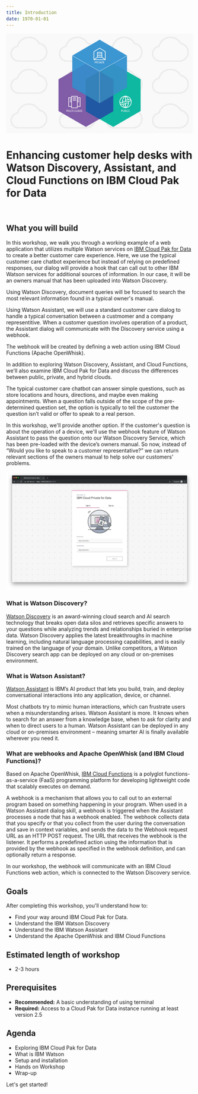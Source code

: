 ```yaml
---
title: Introduction
date: 1970-01-01
---
```


![](assets/private-cloud-leadspace@2x.jpg)

# Enhancing customer help desks with Watson Discovery, Assistant, and Cloud Functions on IBM Cloud Pak for Data

<br />

## What you will build

In this workshop, we walk you through a working example of a web application that utilizes multiple Watson services on [IBM Cloud Pak for Data](https://www.ibm.com/products/cloud-pak-for-data) to create a better customer care experience. Here, we use the typical customer care chatbot experience but instead of relying on predefined responses, our dialog will provide a hook that can call out to other IBM Watson services for additional sources of information. In our case, it will be an owners manual that has been uploaded into Watson Discovery.

Using Watson Discovery, document queries will be focused to search the most relevant information found in a typical owner's manual.

Using Watson Assistant, we will use a standard customer care dialog to handle a typical conversation between a custmomer and a company representitive. When a customer question involves operation of a product, the Assistant dialog will communicate with the Discovery service using a webhook.

The webhook will be created by defining a web action using IBM Cloud Functions (Apache OpenWhisk).

In addition to exploring Watson Discovery, Assistant, and Cloud Functions, we'll also examine IBM Cloud Pak for Data and discuss the differences between public, private, and hybrid clouds.

The typical customer care chatbot can answer simple questions, such as store locations and hours, directions, and maybe even making appointments. When a question falls outside of the scope of the pre-determined question set, the option is typically to tell the customer the question isn’t valid or offer to speak to a real person.

In this workshop, we'll provide another option. If the customer's question is about the operation of a device, we'll use the webhook feature of Watson Assistant to pass the question onto our Watson Discovery Service, which has been pre-loaded with the device’s owners manual. So now, instead of “Would you like to speak to a customer representative?” we can return relevant sections of the owners manual to help solve our customers’ problems.

![](assets/ICP4D-sign-in.png)

### What is Watson Discovery?

[Watson Discovery](https://www.ibm.com/cloud/watson-discovery) is an award-winning cloud search and AI search technology that breaks open data silos and retrieves specific answers to your questions while analyzing trends and relationships buried in enterprise data. Watson Discovery applies the latest breakthroughs in machine learning, including natural language processing capabilities, and is easily trained on the language of your domain. Unlike competitors, a Watson Discovery search app can be deployed on any cloud or on-premises environment.

### What is Watson Assistant?

[Watson Assistant](https://www.ibm.com/cloud/watson-assistant/) is IBM’s AI product that lets you build, train, and deploy conversational interactions into any application, device, or channel.

Most chatbots try to mimic human interactions, which can frustrate users when a misunderstanding arises. Watson Assistant is more. It knows when to search for an answer from a knowledge base, when to ask for clarity and when to direct users to a human. Watson Assistant can be deployed in any cloud or on-premises environment – meaning smarter AI is finally available wherever you need it.

### What are webhooks and Apache OpenWhisk (and IBM Cloud Functions)?

Based on Apache OpenWhisk, [IBM Cloud Functions](https://www.ibm.com/cloud/functions) is a polyglot functions-as-a-service (FaaS) programming platform for developing lightweight code that scalably executes on demand.

A webhook is a mechanism that allows you to call out to an external program based on something happening in your program. When used in a Watson Assistant dialog skill, a webhook is triggered when the Assistant processes a node that has a webhook enabled. The webhook collects data that you specify or that you collect from the user during the conversation and save in context variables, and sends the data to the Webhook request URL as an HTTP POST request. The URL that receives the webhook is the listener. It performs a predefined action using the information that is provided by the webhook as specified in the webhook definition, and can optionally return a response.

In our workshop, the webhook will communicate with an IBM Cloud Functions web action, which is connected to the Watson Discovery service.

## Goals
After completing this workshop, you'll understand how to:
* Find your way around IBM Cloud Pak for Data.
* Understand the IBM Watson Discovery
* Understand the IBM Watson Assistant
* Understand the Apache OpenWhisk and IBM Cloud Functions

## Estimated length of workshop
* 2-3 hours

## Prerequisites
* **Recommended:** A basic understanding of using terminal
* **Required:** Access to a Cloud Pak for Data instance running at least version 2.5

## Agenda
* Exploring IBM Cloud Pak for Data
* What is IBM Watson
* Setup and installation
* Hands on Workshop
* Wrap-up

Let's get started!
